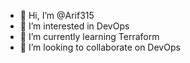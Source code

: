 - 👋 Hi, I’m @Arif315
- 👀 I’m interested in DevOps
- 🌱 I’m currently learning Terraform
- 💞️ I’m looking to collaborate on DevOps


<!---
Arif315/Arif315 is a ✨ special ✨ repository because its `README.md` (this file) appears on your GitHub profile.
You can click the Preview link to take a look at your changes.
--->
